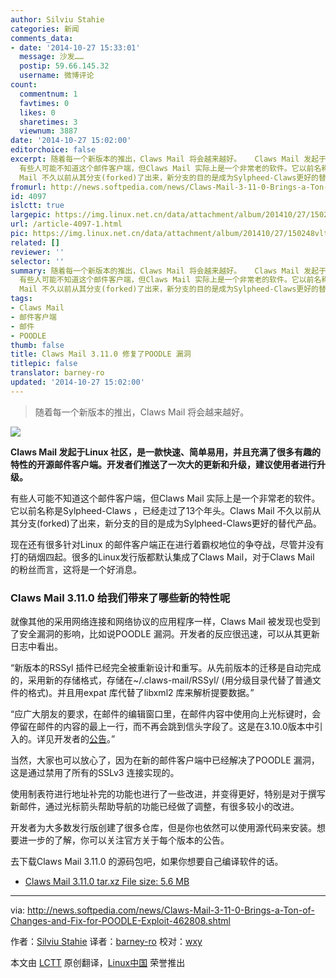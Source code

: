 ```yaml
---
author: Silviu Stahie
categories: 新闻
comments_data:
- date: '2014-10-27 15:33:01'
  message: 沙发……
  postip: 59.66.145.32
  username: 微博评论
count:
  commentnum: 1
  favtimes: 0
  likes: 0
  sharetimes: 3
  viewnum: 3887
date: '2014-10-27 15:02:00'
editorchoice: false
excerpt: 随着每一个新版本的推出，Claws Mail 将会越来越好。   Claws Mail 发起于Linux 社区，是一款快速、简单易用，并且充满了很多有趣的特性的开源邮件客户端。开发者们推送了一次大的更新和升级，建议使用者进行升级。
  有些人可能不知道这个邮件客户端，但Claws Mail 实际上是一个非常老的软件。它以前名称是Sylpheed-Claws ，已经走过了13个年头。Claws
  Mail 不久以前从其分支(forked)了出来，新分支的目的是成为Sylpheed-Claws更好的替代产品。 现在还有很多针对Linux 的邮件客户端正在进行着霸权地位的争夺战，尽管并没有打的硝烟四起。很
fromurl: http://news.softpedia.com/news/Claws-Mail-3-11-0-Brings-a-Ton-of-Changes-and-Fix-for-POODLE-Exploit-462808.shtml
id: 4097
islctt: true
largepic: https://img.linux.net.cn/data/attachment/album/201410/27/150248vltbtni5ilnti5t8.jpg
url: /article-4097-1.html
pic: https://img.linux.net.cn/data/attachment/album/201410/27/150248vltbtni5ilnti5t8.jpg.thumb.jpg
related: []
reviewer: ''
selector: ''
summary: 随着每一个新版本的推出，Claws Mail 将会越来越好。   Claws Mail 发起于Linux 社区，是一款快速、简单易用，并且充满了很多有趣的特性的开源邮件客户端。开发者们推送了一次大的更新和升级，建议使用者进行升级。
  有些人可能不知道这个邮件客户端，但Claws Mail 实际上是一个非常老的软件。它以前名称是Sylpheed-Claws ，已经走过了13个年头。Claws
  Mail 不久以前从其分支(forked)了出来，新分支的目的是成为Sylpheed-Claws更好的替代产品。 现在还有很多针对Linux 的邮件客户端正在进行着霸权地位的争夺战，尽管并没有打的硝烟四起。很
tags:
- Claws Mail
- 邮件客户端
- 邮件
- POODLE
thumb: false
title: Claws Mail 3.11.0 修复了POODLE 漏洞
titlepic: false
translator: barney-ro
updated: '2014-10-27 15:02:00'
---
```



> 
> 随着每一个新版本的推出，Claws Mail 将会越来越好。
> 
> 
> 


![](/data/attachment/album/201410/27/150248vltbtni5ilnti5t8.jpg)


**Claws Mail 发起于Linux 社区，是一款快速、简单易用，并且充满了很多有趣的特性的开源邮件客户端。开发者们推送了一次大的更新和升级，建议使用者进行升级。**


有些人可能不知道这个邮件客户端，但Claws Mail 实际上是一个非常老的软件。它以前名称是Sylpheed-Claws ，已经走过了13个年头。Claws Mail 不久以前从其分支(forked)了出来，新分支的目的是成为Sylpheed-Claws更好的替代产品。


现在还有很多针对Linux 的邮件客户端正在进行着霸权地位的争夺战，尽管并没有打的硝烟四起。很多的Linux发行版都默认集成了Claws Mail，对于Claws Mail 的粉丝而言，这将是一个好消息。


### Claws Mail 3.11.0 给我们带来了哪些新的特性呢


就像其他的采用网络连接和网络协议的应用程序一样，Claws Mail 被发现也受到了安全漏洞的影响，比如说POODLE 漏洞。开发者的反应很迅速，可以从其更新日志中看出。


“新版本的RSSyl 插件已经完全被重新设计和重写。从先前版本的迁移是自动完成的，采用新的存储格式，存储在~/.claws-mail/RSSyl/ (用分级目录代替了普通文件的格式)。并且用expat 库代替了libxml2 库来解析提要数据。”


“应广大朋友的要求，在邮件的编辑窗口里，在邮件内容中使用向上光标键时，会停留在邮件的内容的最上一行，而不再会跳到信头字段了。这是在3.10.0版本中引入的。详见开发者的[公告](http://www.claws-mail.org/news.php)。”


当然，大家也可以放心了，因为在新的邮件客户端中已经解决了POODLE 漏洞，这是通过禁用了所有的SSLv3 连接实现的。


使用制表符进行地址补完的功能也进行了一些改进，并变得更好，特别是对于撰写新邮件，通过光标箭头帮助导航的功能已经做了调整，有很多较小的改进。


开发者为大多数发行版创建了很多仓库，但是你也依然可以使用源代码来安装。想要进一步的了解，你可以关注官方关于每个版本的公告。


去下载Claws Mail 3.11.0 的源码包吧，如果你想要自己编译软件的话。


* [Claws Mail 3.11.0 tar.xz File size: 5.6 MB](http://sourceforge.net/projects/claws-mail/files/Claws%20Mail/3.11.0/claws-mail-3.11.0.tar.xz)




---


via: <http://news.softpedia.com/news/Claws-Mail-3-11-0-Brings-a-Ton-of-Changes-and-Fix-for-POODLE-Exploit-462808.shtml>


作者：[Silviu Stahie](http://news.softpedia.com/editors/browse/silviu-stahie) 译者：[barney-ro](https://github.com/barney-ro) 校对：[wxy](https://github.com/wxy)


本文由 [LCTT](https://github.com/LCTT/TranslateProject) 原创翻译，[Linux中国](http://linux.cn/) 荣誉推出